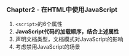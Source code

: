 ### Chapter2 - 在HTML中使用JavaScript

1. `<script>`的6个属性
2. **JavaScript代码的加载顺序，结合上述属性**
3. 声明文档类型，文档模式对JavaScript的影响
4. 考虑禁用JavaScript的场景

